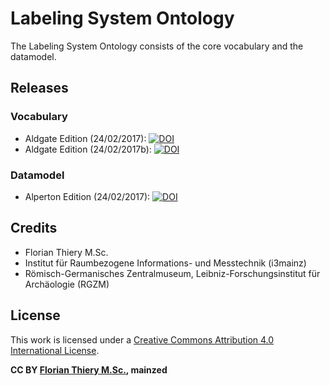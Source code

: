 # Labeling System Ontology

The Labeling System Ontology consists of the core vocabulary and the datamodel.

## Releases

### Vocabulary

* Aldgate Edition (24/02/2017): [![DOI](https://zenodo.org/badge/DOI/10.5281/zenodo.322228.svg)](https://doi.org/10.5281/zenodo.322228)
* Aldgate Edition (24/02/2017b): [![DOI](https://zenodo.org/badge/DOI/10.5281/zenodo.322265.svg)](https://doi.org/10.5281/zenodo.322265)

### Datamodel

* Alperton Edition (24/02/2017): [![DOI](https://zenodo.org/badge/DOI/10.5281/zenodo.322257.svg)](https://doi.org/10.5281/zenodo.322257)

## Credits

- Florian Thiery M.Sc.
 - Institut für Raumbezogene Informations- und Messtechnik (i3mainz)
 - Römisch-Germanisches Zentralmuseum, Leibniz-Forschungsinstitut für Archäologie (RGZM)

## License

This work is licensed under a [Creative Commons Attribution 4.0 International License](http://creativecommons.org/licenses/by/4.0/).

**CC BY [Florian Thiery M.Sc.](http://orcid.org/0000-0002-3246-3531), mainzed**
